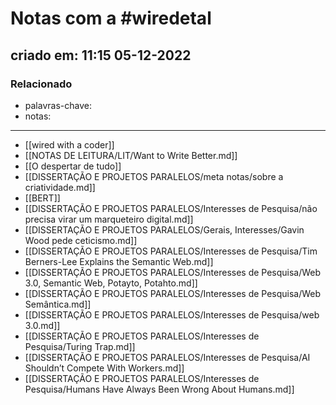 # Notas com a #wiredetal 
## criado em: 11:15 05-12-2022

### Relacionado
- palavras-chave: 
- notas: 
---
- [[wired with a coder]]
- [[NOTAS DE LEITURA/LIT/Want to Write Better.md]]
- [[O despertar de tudo]]
- [[DISSERTAÇÃO E PROJETOS PARALELOS/meta notas/sobre a criatividade.md]]
- [[BERT]]
- [[DISSERTAÇÃO E PROJETOS PARALELOS/Interesses de Pesquisa/não precisa virar um marqueteiro digital.md]]
- [[DISSERTAÇÃO E PROJETOS PARALELOS/Gerais, Interesses/Gavin Wood pede ceticismo.md]]
- [[DISSERTAÇÃO E PROJETOS PARALELOS/Interesses de Pesquisa/Tim Berners-Lee Explains the Semantic Web.md]]
- [[DISSERTAÇÃO E PROJETOS PARALELOS/Interesses de Pesquisa/Web 3.0, Semantic Web, Potayto, Potahto.md]]
- [[DISSERTAÇÃO E PROJETOS PARALELOS/Interesses de Pesquisa/Web Semântica.md]]
- [[DISSERTAÇÃO E PROJETOS PARALELOS/Interesses de Pesquisa/web 3.0.md]]
- [[DISSERTAÇÃO E PROJETOS PARALELOS/Interesses de Pesquisa/Turing Trap.md]]
- [[DISSERTAÇÃO E PROJETOS PARALELOS/Interesses de Pesquisa/AI Shouldn’t Compete With Workers.md]]
- [[DISSERTAÇÃO E PROJETOS PARALELOS/Interesses de Pesquisa/Humans Have Always Been Wrong About Humans.md]]